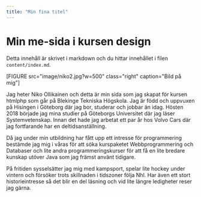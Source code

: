 ```yaml
---
title: "Min fina titel"
---
```

Min me-sida i kursen design
=========================

Detta innehåll är skrivet i markdown och du hittar innehållet i filen `content/index.md`.

[FIGURE src="image/niko2.jpg?w=500" class="right" caption="Bild på mig"]

Jag heter Niko Ollikainen och detta är min sida som jag skapat för kursen htmlphp som går på Blekinge Tekniska Högskola. Jag är född och uppvuxen på Hisingen i Göteborg där jag bor, studerar och jobbar än idag. Hösten 2018 började jag mina studier på Göteborgs Universitet där jag läser Systemvetenskap. Innan det hade jag arbetat ett par år hos Volvo Cars där jag fortfarande har en deltidsanställning.

Då jag under min utbildning har fått upp ett intresse för programmering bestämde jag mig i våras för att söka kurspaketet Webbprogrammering och Databaser och lite andra programmeringskurser för att få en lite bredare kunskap utöver Java som jag främst använt tidigare.

På fritiden sysselsätter jag mig med kampsport, spelar lite hockey under vintern och försöker trots skillnaden i tidszoner följa Nhl. Har även ett stort historieintresse så det blir en del läsning och vid lite längre ledigheter reser jag gärna.
